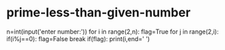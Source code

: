 # prime-less-than-given-number
n=int(input('enter number:'))
for i in range(2,n):
  flag=True
  for j in range(2,i):
    if(i%j==0):
      flag=False
      break
  if(flag):
    print(i,end=' ')
